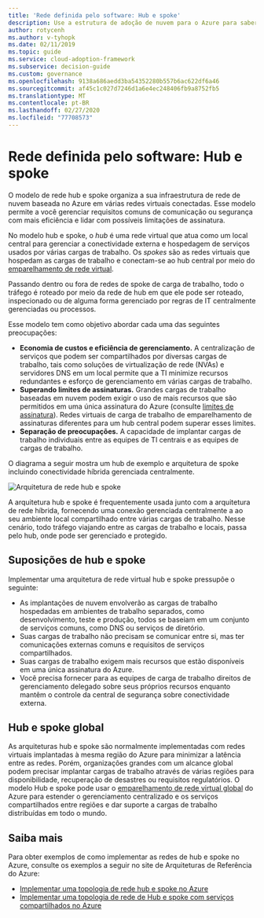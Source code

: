 ```yaml
---
title: 'Rede definida pelo software: Hub e spoke'
description: Use a estrutura de adoção de nuvem para o Azure para saber como a rede hub e spoke organiza sua infraestrutura de rede em várias redes virtuais conectadas.
author: rotycenh
ms.author: v-tyhopk
ms.date: 02/11/2019
ms.topic: guide
ms.service: cloud-adoption-framework
ms.subservice: decision-guide
ms.custom: governance
ms.openlocfilehash: 9138a686aedd3ba54352280b557b6ac622df6a46
ms.sourcegitcommit: af45c1c027d7246d1a6e4ec248406fb9a8752fb5
ms.translationtype: MT
ms.contentlocale: pt-BR
ms.lasthandoff: 02/27/2020
ms.locfileid: "77708573"
---
```

# <a name="software-defined-networking-hub-and-spoke"></a>Rede definida pelo software: Hub e spoke

O modelo de rede hub e spoke organiza a sua infraestrutura de rede de nuvem baseada no Azure em várias redes virtuais conectadas. Esse modelo permite a você gerenciar requisitos comuns de comunicação ou segurança com mais eficiência e lidar com possíveis limitações de assinatura.

No modelo hub e spoke, o _hub_ é uma rede virtual que atua como um local central para gerenciar a conectividade externa e hospedagem de serviços usados por várias cargas de trabalho. Os _spokes_ são as redes virtuais que hospedam as cargas de trabalho e conectam-se ao hub central por meio do [emparelhamento de rede virtual](https://docs.microsoft.com/azure/virtual-network/virtual-network-peering-overview).

Passando dentro ou fora de redes de spoke de carga de trabalho, todo o tráfego é roteado por meio da rede de hub em que ele pode ser roteado, inspecionado ou de alguma forma gerenciado por regras de IT centralmente gerenciadas ou processos.

Esse modelo tem como objetivo abordar cada uma das seguintes preocupações:

- **Economia de custos e eficiência de gerenciamento.** A centralização de serviços que podem ser compartilhados por diversas cargas de trabalho, tais como soluções de virtualização de rede (NVAs) e servidores DNS em um local permite que a TI minimize recursos redundantes e esforço de gerenciamento em várias cargas de trabalho.
- **Superando limites de assinaturas.** Grandes cargas de trabalho baseadas em nuvem podem exigir o uso de mais recursos que são permitidos em uma única assinatura do Azure (consulte [limites de assinatura](https://docs.microsoft.com/azure/azure-subscription-service-limits)). Redes virtuais de carga de trabalho de emparelhamento de assinaturas diferentes para um hub central podem superar esses limites.
- **Separação de preocupações.** A capacidade de implantar cargas de trabalho individuais entre as equipes de TI centrais e as equipes de cargas de trabalho.

O diagrama a seguir mostra um hub de exemplo e arquitetura de spoke incluindo conectividade híbrida gerenciada centralmente.

![Arquitetura de rede hub e spoke](https://docs.microsoft.com/azure/architecture/reference-architectures/hybrid-networking/images/hub-spoke.png)

A arquitetura hub e spoke é frequentemente usada junto com a arquitetura de rede híbrida, fornecendo uma conexão gerenciada centralmente a ao seu ambiente local compartilhado entre várias cargas de trabalho. Nesse cenário, todo tráfego viajando entre as cargas de trabalho e locais, passa pelo hub, onde pode ser gerenciado e protegido.

## <a name="hub-and-spoke-assumptions"></a>Suposições de hub e spoke

Implementar uma arquitetura de rede virtual hub e spoke pressupõe o seguinte:

- As implantações de nuvem envolverão as cargas de trabalho hospedadas em ambientes de trabalho separados, como desenvolvimento, teste e produção, todos se baseiam em um conjunto de serviços comuns, como DNS ou serviços de diretório.
- Suas cargas de trabalho não precisam se comunicar entre si, mas ter comunicações externas comuns e requisitos de serviços compartilhados.
- Suas cargas de trabalho exigem mais recursos que estão disponíveis em uma única assinatura do Azure.
- Você precisa fornecer para as equipes de carga de trabalho direitos de gerenciamento delegado sobre seus próprios recursos enquanto mantêm o controle da central de segurança sobre conectividade externa.

## <a name="global-hub-and-spoke"></a>Hub e spoke global

As arquiteturas hub e spoke são normalmente implementadas com redes virtuais implantadas à mesma região do Azure para minimizar a latência entre as redes. Porém, organizações grandes com um alcance global podem precisar implantar cargas de trabalho através de várias regiões para disponibilidade, recuperação de desastres ou requisitos regulatórios. O modelo Hub e spoke pode usar o [emparelhamento de rede virtual global](https://docs.microsoft.com/azure/virtual-network/virtual-network-peering-overview) do Azure para estender o gerenciamento centralizado e os serviços compartilhados entre regiões e dar suporte a cargas de trabalho distribuídas em todo o mundo.

## <a name="learn-more"></a>Saiba mais

Para obter exemplos de como implementar as redes de hub e spoke no Azure, consulte os exemplos a seguir no site de Arquiteturas de Referência do Azure:

- [Implementar uma topologia de rede hub e spoke no Azure](https://docs.microsoft.com/azure/architecture/reference-architectures/hybrid-networking/hub-spoke)
- [Implementar uma topologia de rede de Hub e spoke com serviços compartilhados no Azure](https://docs.microsoft.com/azure/architecture/reference-architectures/hybrid-networking/shared-services)
